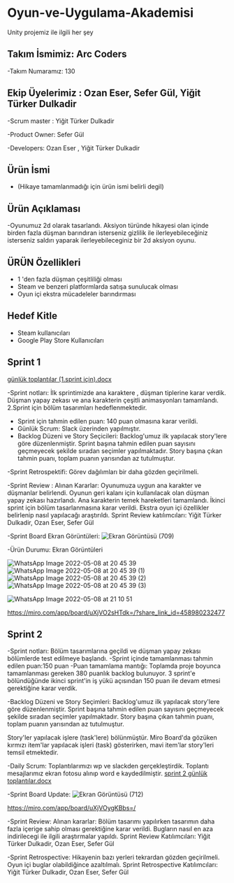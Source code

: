 # Oyun-ve-Uygulama-Akademisi
Unity projemiz ile ilgili her şey
## Takım İsmimiz: Arc Coders
-Takım Numaramız: 130
## Ekip Üyelerimiz :  Ozan Eser, Sefer Gül, Yiğit Türker Dulkadir

-Scrum master : Yiğit Türker Dulkadir

-Product Owner: Sefer Gül

-Developers: Ozan Eser , Yiğit Türker Dulkadir
  

## Ürün İsmi 

- (Hikaye tamamlanmadığı için ürün ismi belirli degil)

## Ürün Açıklaması

 -Oyunumuz 2d olarak tasarlandı. Aksiyon türünde hikayesi olan içinde birden fazla düşman barındıran isterseniz gizlilik ile ilerleyebileceğiniz isterseniz saldırı yaparak ilerleyebileceginiz bir 2d aksiyon oyunu.
 
 ## ÜRÜN Özellikleri 
 
 - 1 'den fazla düşman çeşitliliği olması
 - Steam ve benzeri platformlarda satışa sunulucak olması
 - Oyun içi ekstra mücadeleler barındırması

 ## Hedef Kitle
 
 - Steam kullanıcıları
 - Google Play Store Kullanıcıları 





 ## Sprint 1

[günlük toplantılar (1.sprint için).docx](https://github.com/yittudu/Oyun-ve-Uygulama-Akademisi/files/8647024/gunluk.toplantilar.1.sprint.icin.docx)

 -Sprint notları:
    İlk sprintimizde  ana karaktere , düşman tiplerine karar verdik.  Düşman  yapay zekası ve ana karakterin çeşitli animasyonları tamamlandı. 2.Sprint  için bölüm tasarımları hedeflenmektedir.
    
 - Sprint için tahmin edilen puan: 140 puan olmasına karar verildi.
 - Günlük Scrum:  Slack üzerinden yapılmıştır.
 - Backlog Düzeni ve Story Seçicileri: Backlog'umuz ilk yapılacak story'lere göre düzenlenmiştir. Sprint başına tahmin edilen puan sayısını geçmeyecek şekilde sıradan seçimler yapılmaktadır. Story başına çıkan tahmin puanı, toplam puanın yarısından az tutulmuştur.

-Sprint Retrospektifi:  Görev dağılımları bir daha gözden geçirilmeli.

-Sprint Review : Alınan Kararlar: Oyunumuza uygun ana karakter ve düşmanlar belirlendi. Oyunun geri kalanı için kullanılacak olan düşman yapay zekası hazırlandı. Ana karakterin temek hareketleri tamamlandı. İkinci sprint için bölüm tasarlanmasına karar verildi. Ekstra oyun içi özellikler belirlenip nasıl yapılacağı araştırıldı. Sprint Review katılımcıları: Yiğit Türker Dulkadir, Ozan Eser, Sefer Gül

-Sprint Board Ekran Görüntüleri:
![Ekran Görüntüsü (709)](https://user-images.githubusercontent.com/55927138/167309463-d257a8dc-84e4-47c4-81ad-ad9f78056a21.png)




-Ürün Durumu: Ekran Görüntüleri

![WhatsApp Image 2022-05-08 at 20 45 39](https://user-images.githubusercontent.com/55927138/167308854-3e1e5a9f-16c3-482b-bd4b-ae300cff0ee9.jpeg)
![WhatsApp Image 2022-05-08 at 20 45 39 (1)](https://user-images.githubusercontent.com/55927138/167308859-9b28ccd8-7e74-4742-9353-3284c7ddd2f7.jpeg)
![WhatsApp Image 2022-05-08 at 20 45 39 (2)](https://user-images.githubusercontent.com/55927138/167308865-4b777232-69d1-463d-ac5f-e828e1aff7f1.jpeg)
![WhatsApp Image 2022-05-08 at 20 45 39 (3)](https://user-images.githubusercontent.com/55927138/167308867-58dbda44-dc87-458e-b0db-5e602d422127.jpeg)

![WhatsApp Image 2022-05-08 at 21 10 51](https://user-images.githubusercontent.com/55927138/167309574-c88ddc38-e3bf-464f-a79f-c032d1f42fe6.jpeg)


https://miro.com/app/board/uXjVO2sHTdk=/?share_link_id=458980232477



## Sprint 2 

-Sprint notları: Bölüm tasarımlarına geçildi ve düşman yapay zekası bölümlerde test edilmeye başlandı.
-Sprint içinde tamamlanması tahmin edilen puan:150 puan
-Puan tamamlama mantığı: Toplamda proje boyunca tamamlanması gereken 380 puanlık backlog bulunuyor. 3 sprint'e bölündüğünde ikinci sprint'in iş yükü açısından 150 puan ile devam etmesi gerektiğine karar verdik.

-Backlog Düzeni ve Story Seçimleri: Backlog'umuz ilk yapılacak story'lere göre düzenlenmiştir. Sprint başına tahmin edilen puan sayısını geçmeyecek şekilde sıradan seçimler yapılmaktadır. Story başına çıkan tahmin puanı, toplam puanın yarısından az tutulmuştur.


Story'ler yapılacak işlere (task'lere) bölünmüştür. Miro Board'da gözüken kırmızı item'lar yapılacak işleri (task) gösterirken, mavi item'lar story'leri temsil etmektedir.

-Daily Scrum: Toplantılarımızı wp ve slackden gerçekleştirdik. Toplantı mesajlarımız ekran fotosu alınıp word e kaydedilmiştir.
[sprint 2 günlük toplantılar.docx](https://github.com/yittudu/Oyun-ve-Uygulama-Akademisi/files/8749334/sprint.2.gunluk.toplantilar.docx)

-Sprint Board Update: 
![Ekran Görüntüsü (712)](https://user-images.githubusercontent.com/55927138/169694128-6f39d806-fa33-4d3d-a9fd-685aa2e70838.png)

https://miro.com/app/board/uXjVOygKBbs=/

-Sprint Review:  Alınan kararlar: Bölüm tasarımı yapılırken tasarımın daha fazla içerige sahip olması gerektiğine karar verildi. Bugların nasıl en aza indirilecegi ile ilgili araştırmalar yapıldı.
Sprint Review Katılımcıları: Yiğit Türker Dulkadir, Ozan Eser, Sefer Gül

-Sprint Retrospective: Hikayenin bazı yerleri tekrardan gözden geçirilmeli. Oyun içi buglar olabildiğince azaltılmalı.
Sprint Retrospective Katılımcıları: Yiğit Türker Dulkadir, Ozan Eser, Sefer Gül

